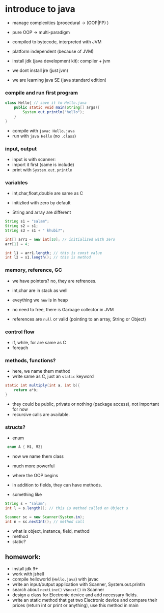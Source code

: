 # introduce to java 

+ manage complexities (procedural -> (OOP|FP) )
+ pure OOP -> multi-paradigm
+ compiled to bytecode, interpreted with JVM 
+ platform independent (because of JVM)

+ install jdk (java development kit): compiler + jvm
+ we dont install jre (just jvm)
+ we are learning java SE (java standard edition)


### compile and run first program 

```java
class Hello{ // save it to Hello.java
    public static void main(String[] args){
        System.out.println("hello");
    }
}
```

+ compile with `javac Hello.java`
+ run with `java Hello` (no `.class`)


### input, output

+ input is with scanner:
+ import it first (same is include)
+ print with `System.out.println`



### variables
+ int,char,float,double are same as C
+ initizlied with zero by default

+ String and array are different

```java
String s1 = "salam";
String s2 = s1;
String s3 = s1 + " khubi?";

int[] arr1 = new int[10]; // initialized with zero
arr[1] = 4;

int l1 = arr1.length; // this is const value
int l2 = s1.length(); // this is method 
```

### memory, reference, GC
+ we have pointers? no, they are refrences.


+ int,char are in stack as well
+ eveything we `new` is in heap 
+ no need to free, there is Garbage collector in JVM
+ references are `null` or valid (pointing to an array, String or Object)


### control flow 
+ if, while, for are same as C
+ foreach


### methods, functions?
+ here, we name them method
+ write same as C, just an `static` keyword

```java
static int multiply(int a, int b){
    return a*b;
}
```
+ they could be public, private or nothing (package access), not important for now
+ recursive calls are available.


### structs?
+ enum 

``` java
 enum A { M1, M2}
```

+ now we name them class
+ much more powerful
+ where the OOP begins 

+ in addition to fields, they can have methods.
+ something like

``` java
String s = "salam";
int l = s.length(); // this is method called on Object s

Scanner sc = new Scanner(System.in);
int n = sc.nextInt(); // method call

```


+ what is object, instance, field, method
+ method
+ static?



## homework:
+ install jdk 9+
+ work with jshell
+ compile helloworld (`Hello.java`) with javac
+ write an input/output application with Scanner, System.out.println
+ search about `nextLine()` vs`next()` in Scanner
+ design a class for Electronic device and add necessary fields.
+ write an static method that get two Electronic device and compare their prices (return int or print or anything), use this method in main

